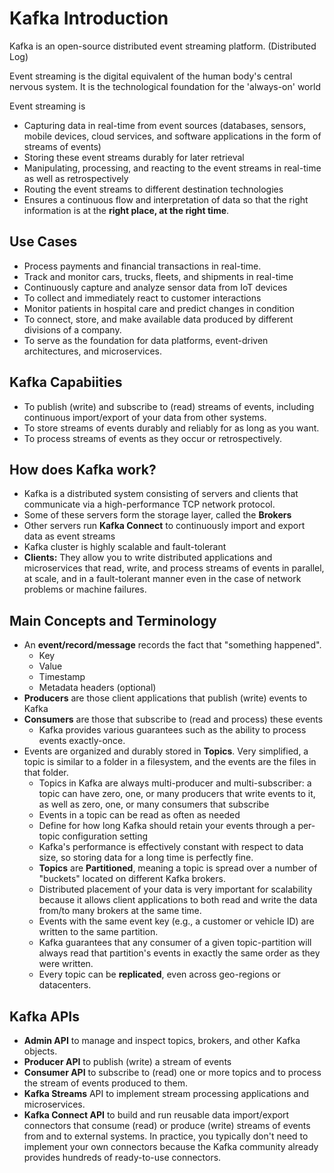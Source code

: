 # Kafka Introduction

Kafka is an open-source distributed event streaming platform. (Distributed Log)

Event streaming is the digital equivalent of the human body's central nervous system. It is the technological foundation for the 'always-on' world

Event streaming is
- Capturing data in real-time from event sources (databases, sensors, mobile devices, cloud services, and software applications in the form of streams of events)
- Storing these event streams durably for later retrieval
- Manipulating, processing, and reacting to the event streams in real-time as well as retrospectively
- Routing the event streams to different destination technologies
- Ensures a continuous flow and interpretation of data so that the right information is at the **right place, at the right time**.

## Use Cases
- Process payments and financial transactions in real-time.
- Track and monitor cars, trucks, fleets, and shipments in real-time
- Continuously capture and analyze sensor data from IoT devices
- To collect and immediately react to customer interactions
- Monitor patients in hospital care and predict changes in condition
- To connect, store, and make available data produced by different divisions of a company.
- To serve as the foundation for data platforms, event-driven architectures, and microservices.

## Kafka Capabiities
- To publish (write) and subscribe to (read) streams of events, including continuous import/export of your data from other systems.
- To store streams of events durably and reliably for as long as you want.
- To process streams of events as they occur or retrospectively.

## How does Kafka work?
- Kafka is a distributed system consisting of servers and clients that communicate via a high-performance TCP network protocol.
- Some of these servers form the storage layer, called the **Brokers**
- Other servers run **Kafka Connect** to continuously import and export data as event streams
- Kafka cluster is highly scalable and fault-tolerant
- **Clients:** They allow you to write distributed applications and microservices that read, write, and process streams of events in parallel, at scale, and in a fault-tolerant manner even in the case of network problems or machine failures.

## Main Concepts and Terminology
- An **event/record/message** records the fact that "something happened".
  - Key
  - Value
  - Timestamp
  - Metadata headers (optional)
- **Producers** are those client applications that publish (write) events to Kafka
- **Consumers** are those that subscribe to (read and process) these events
  - Kafka provides various guarantees such as the ability to process events exactly-once.
- Events are organized and durably stored in **Topics**. Very simplified, a topic is similar to a folder in a filesystem, and the events are the files in that folder.
  - Topics in Kafka are always multi-producer and multi-subscriber: a topic can have zero, one, or many producers that write events to it, as well as zero, one, or many consumers that subscribe
  - Events in a topic can be read as often as needed
  - Define for how long Kafka should retain your events through a per-topic configuration setting
  - Kafka's performance is effectively constant with respect to data size, so storing data for a long time is perfectly fine.
  - **Topics** are **Partitioned**, meaning a topic is spread over a number of "buckets" located on different Kafka brokers.
  - Distributed placement of your data is very important for scalability because it allows client applications to both read and write the data from/to many brokers at the same time.
  - Events with the same event key (e.g., a customer or vehicle ID) are written to the same partition.
  - Kafka guarantees that any consumer of a given topic-partition will always read that partition's events in exactly the same order as they were written.
  - Every topic can be **replicated**, even across geo-regions or datacenters.

## Kafka APIs
-  **Admin API** to manage and inspect topics, brokers, and other Kafka objects.
-  **Producer API** to publish (write) a stream of events
-  **Consumer API** to subscribe to (read) one or more topics and to process the stream of events produced to them.
-  **Kafka Streams** API to implement stream processing applications and microservices.
-  **Kafka Connect API** to build and run reusable data import/export connectors that consume (read) or produce (write) streams of events from and to external systems. In practice, you typically don't need to implement your own connectors because the Kafka community already provides hundreds of ready-to-use connectors.
